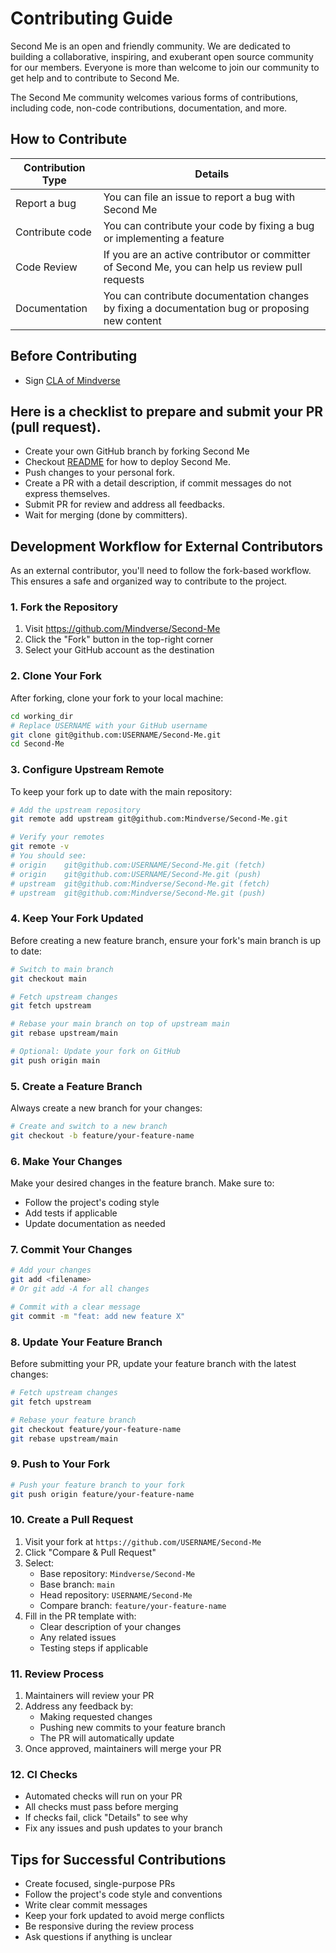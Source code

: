 # Contributing Guide

Second Me is an open and friendly community. We are dedicated to building a collaborative, inspiring, and exuberant open source community for our members. Everyone is more than welcome to join our community to get help and to contribute to Second Me.

The Second Me community welcomes various forms of contributions, including code, non-code contributions, documentation, and more.

## How to Contribute

| Contribution Type | Details |
|------------------|---------|
| Report a bug | You can file an issue to report a bug with Second Me |
| Contribute code | You can contribute your code by fixing a bug or implementing a feature |
| Code Review | If you are an active contributor or committer of Second Me, you can help us review pull requests |
| Documentation | You can contribute documentation changes by fixing a documentation bug or proposing new content |

## Before Contributing
* Sign [CLA of Mindverse](https://cla-assistant.io/mindverse/Second-Me)
  
## Here is a checklist to prepare and submit your PR (pull request).
* Create your own GitHub branch by forking Second Me
* Checkout [README]() for how to deploy Second Me.
* Push changes to your personal fork.
* Create a PR with a detail description, if commit messages do not express themselves.
* Submit PR for review and address all feedbacks.
* Wait for merging (done by committers).

## Development Workflow for External Contributors

As an external contributor, you'll need to follow the fork-based workflow. This ensures a safe and organized way to contribute to the project.

### 1. Fork the Repository
1. Visit https://github.com/Mindverse/Second-Me
2. Click the "Fork" button in the top-right corner
3. Select your GitHub account as the destination

### 2. Clone Your Fork
After forking, clone your fork to your local machine:
```bash
cd working_dir
# Replace USERNAME with your GitHub username
git clone git@github.com:USERNAME/Second-Me.git
cd Second-Me
```

### 3. Configure Upstream Remote
To keep your fork up to date with the main repository:
```bash
# Add the upstream repository
git remote add upstream git@github.com:Mindverse/Second-Me.git

# Verify your remotes
git remote -v
# You should see:
# origin    git@github.com:USERNAME/Second-Me.git (fetch)
# origin    git@github.com:USERNAME/Second-Me.git (push)
# upstream  git@github.com:Mindverse/Second-Me.git (fetch)
# upstream  git@github.com:Mindverse/Second-Me.git (push)
```

### 4. Keep Your Fork Updated
Before creating a new feature branch, ensure your fork's main branch is up to date:
```bash
# Switch to main branch
git checkout main

# Fetch upstream changes
git fetch upstream

# Rebase your main branch on top of upstream main
git rebase upstream/main

# Optional: Update your fork on GitHub
git push origin main
```

### 5. Create a Feature Branch
Always create a new branch for your changes:
```bash
# Create and switch to a new branch
git checkout -b feature/your-feature-name
```

### 6. Make Your Changes
Make your desired changes in the feature branch. Make sure to:
- Follow the project's coding style
- Add tests if applicable
- Update documentation as needed

### 7. Commit Your Changes
```bash
# Add your changes
git add <filename>
# Or git add -A for all changes

# Commit with a clear message
git commit -m "feat: add new feature X"
```

### 8. Update Your Feature Branch
Before submitting your PR, update your feature branch with the latest changes:
```bash
# Fetch upstream changes
git fetch upstream

# Rebase your feature branch
git checkout feature/your-feature-name
git rebase upstream/main
```

### 9. Push to Your Fork
```bash
# Push your feature branch to your fork
git push origin feature/your-feature-name
```

### 10. Create a Pull Request
1. Visit your fork at `https://github.com/USERNAME/Second-Me`
2. Click "Compare & Pull Request"
3. Select:
   - Base repository: `Mindverse/Second-Me`
   - Base branch: `main`
   - Head repository: `USERNAME/Second-Me`
   - Compare branch: `feature/your-feature-name`
4. Fill in the PR template with:
   - Clear description of your changes
   - Any related issues
   - Testing steps if applicable

### 11. Review Process
1. Maintainers will review your PR
2. Address any feedback by:
   - Making requested changes
   - Pushing new commits to your feature branch
   - The PR will automatically update
3. Once approved, maintainers will merge your PR

### 12. CI Checks
- Automated checks will run on your PR
- All checks must pass before merging
- If checks fail, click "Details" to see why
- Fix any issues and push updates to your branch

## Tips for Successful Contributions
- Create focused, single-purpose PRs
- Follow the project's code style and conventions
- Write clear commit messages
- Keep your fork updated to avoid merge conflicts
- Be responsive during the review process
- Ask questions if anything is unclear
